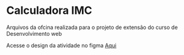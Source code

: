 # Calculadora IMC

Arquivos da ofcina realizada para o projeto de extensão do curso de Desenvolvimento web

Acesse o design da atividade no figma [Aqui](https://www.figma.com/design/peJcSUUo2pI9yfUSuNS7Hq/Untitled?node-id=0-1&p=f&t=sKqtGsErJBb0SbOg-0)
